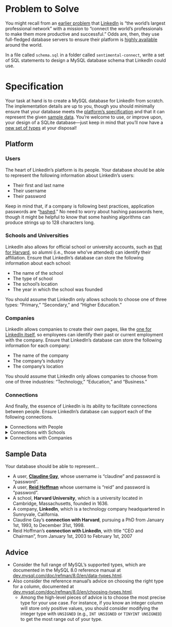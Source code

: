 # Problem to Solve

<p>You might recall from an <a href="../../2/connect/">earlier problem</a> that <a href="https://about.linkedin.com/">LinkedIn</a> is “the world’s largest professional network” with a mission to “connect the world’s professionals to make them more productive and successful.” Odds are, then, they use full-fledged database servers to ensure their platform is <a href="https://www.digitalocean.com/community/tutorials/what-is-high-availability">highly available</a> around the world.</p>

<p>In a file called <code class="language-plaintext highlighter-rouge">schema.sql</code> in a folder called <code class="language-plaintext highlighter-rouge">sentimental-connect</code>, write a set of SQL statements to design a MySQL database schema that LinkedIn could use.</p>

# Specification

<p>Your task at hand is to create a MySQL database for LinkedIn from scratch. The implementation details are up to you, though you should minimally ensure that your database meets the <a href="#platform">platform’s specification</a> and that it can represent the given <a href="#sample-data">sample data</a>. You’re welcome to use, or improve upon, your design of a SQLite database—just keep in mind that you’ll now have a <a href="https://dev.mysql.com/doc/refman/8.0/en/data-types.html">new set of types</a> at your disposal!</p>

## Platform

### Users

<p>The heart of LinkedIn’s platform is its people. Your database should be able to represent the following information about LinkedIn’s users:</p>
<ul class="fa-ul">
  <li data-marker="*"><span class="fa-li"><i class="fas fa-square"></i></span>Their first and last name</li>
  <li data-marker="*"><span class="fa-li"><i class="fas fa-square"></i></span>Their username</li>
  <li data-marker="*"><span class="fa-li"><i class="fas fa-square"></i></span>Their password</li>
</ul>
<p>Keep in mind that, if a company is following best practices, application passwords are “<a href="https://en.wikipedia.org/wiki/Hash_function">hashed</a>.” No need to worry about hashing passwords here, though it might be helpful to know that some hashing algorithms can produce strings up to 128 characters long.</p>

### Schools and Universities

<p>LinkedIn also allows for official school or university accounts, such as <a href="https://www.linkedin.com/school/harvard-university/">that for Harvard</a>, so alumni (i.e., those who’ve attended) can identify their affiliation. Ensure that LinkedIn’s database can store the following information about each school:</p>
<ul class="fa-ul">
  <li data-marker="*"><span class="fa-li"><i class="fas fa-square"></i></span>The name of the school</li>
  <li data-marker="*"><span class="fa-li"><i class="fas fa-square"></i></span>The type of school</li>
  <li data-marker="*"><span class="fa-li"><i class="fas fa-square"></i></span>The school’s location</li>
  <li data-marker="*"><span class="fa-li"><i class="fas fa-square"></i></span>The year in which the school was founded</li>
</ul>
<p>You should assume that LinkedIn only allows schools to choose one of three types: “Primary,” “Secondary,” and “Higher Education.”</p>

### Companies

<p>LinkedIn allows companies to create their own pages, like the <a href="https://www.linkedin.com/company/linkedin/">one for LinkedIn itself</a>, so employees can identify their past or current employment with the company. Ensure that LinkedIn’s database can store the following information for each company:</p>
<ul class="fa-ul">
  <li data-marker="*"><span class="fa-li"><i class="fas fa-square"></i></span>The name of the company</li>
  <li data-marker="*"><span class="fa-li"><i class="fas fa-square"></i></span>The company’s industry</li>
  <li data-marker="*"><span class="fa-li"><i class="fas fa-square"></i></span>The company’s location</li>
</ul>
<p>You should assume that LinkedIn only allows companies to choose from one of three industries: “Technology,” “Education,” and “Business.”</p>

### Connections

<p>And finally, the essence of LinkedIn is its ability to facilitate connections between people. Ensure LinkedIn’s database can support each of the following connections.</p>
<details><summary>Connections with People</summary><br/><p>LinkedIn’s database should be able to represent mutual (reciprocal, two-way) connections between <a href="#users">users</a>. No need to worry about one-way connections user A “following” user B without user B “following” user A.</p></details>
<details><summary>Connections with Schools</summary><br/><p>A <a href="#user">user</a> should be able to create an affiliation with a given school. And similarly, that school should be able to find its alumni. Additionally, allow a user to define:</p>

<ul class="fa-ul">
  <li data-marker="*"><span class="fa-li"><i class="fas fa-square"></i></span>The start date of their affiliation (i.e., when they started to attend the school)</li>
  <li data-marker="*"><span class="fa-li"><i class="fas fa-square"></i></span>The end date of their affiliation (i.e., when they graduated), if applicable</li>
  <li data-marker="*"><span class="fa-li"><i class="fas fa-square"></i></span>The type of degree earned/pursued (e.g., “BA”, “MA”, “PhD”, etc.)</li>
</ul></details>
<details><summary>Connections with Companies</summary><br/><p>A <a href="#user">user</a> should be able to create an affiliation with a given company. And similarly, a company should be able to find its current and past employees. Additionally, allow a user to define:</p>

<ul class="fa-ul">
  <li data-marker="*"><span class="fa-li"><i class="fas fa-square"></i></span>The start date of their affiliation (i.e., the date they began work with the company)</li>
  <li data-marker="*"><span class="fa-li"><i class="fas fa-square"></i></span>The end date of their affiliation (i.e., when left the company), if applicable</li>
</ul></details>

## Sample Data

<p>Your database should be able to represent…</p>
<ul class="fa-ul">
  <li data-marker="*"><span class="fa-li"><i class="fas fa-square"></i></span>A user, <strong><a href="https://en.wikipedia.org/wiki/Claudine_Gay">Claudine Gay</a></strong>, whose username is “claudine” and password is “password”.</li>
  <li data-marker="*"><span class="fa-li"><i class="fas fa-square"></i></span>A user, <strong><a href="https://en.wikipedia.org/wiki/Reid_Hoffman">Reid Hoffman</a></strong> whose username is “reid” and password is “password”.</li>
  <li data-marker="*"><span class="fa-li"><i class="fas fa-square"></i></span>A school, <strong>Harvard University</strong>, which is a university located in Cambridge, Massachusetts, founded in 1636.</li>
  <li data-marker="*"><span class="fa-li"><i class="fas fa-square"></i></span>A company, <strong>LinkedIn</strong>, which is a technology company headquartered in Sunnyvale, California.</li>
  <li data-marker="*"><span class="fa-li"><i class="fas fa-square"></i></span>Claudine Gay’s <strong>connection with Harvard</strong>, pursuing a PhD from January 1st, 1993, to December 31st, 1998.</li>
  <li data-marker="*"><span class="fa-li"><i class="fas fa-square"></i></span>Reid Hoffman’s <strong>connection with LinkedIn</strong>, with title “CEO and Chairman”, from January 1st, 2003 to February 1st, 2007</li>
</ul>

## Advice

<ul class="fa-ul">
  <li data-marker="*"><span class="fa-li"><i class="fas fa-square"></i></span>Consider the full range of MySQL’s supported types, which are documented in the MySQL 8.0 reference manual at <a href="https://dev.mysql.com/doc/refman/8.0/en/data-types.html">dev.mysql.com/doc/refman/8.0/en/data-types.html</a>.</li>
  <li data-marker="*"><span class="fa-li"><i class="fas fa-square"></i></span>Also consider the reference manual’s advice on choosing the right type for a column, documented at <a href="https://dev.mysql.com/doc/refman/8.0/en/choosing-types.html">dev.mysql.com/doc/refman/8.0/en/choosing-types.html</a>.
    <ul class="fa-ul">
      <li data-marker="*"><span class="fa-li"><i class="fas fa-square"></i></span>Among the high-level pieces of advice is to choose the most precise type for your use case. For instance, if you know an integer column will store only positive values, you should consider modifying the integer type with <code class="language-plaintext highlighter-rouge">UNSIGNED</code> (e.g., <code class="language-plaintext highlighter-rouge">INT UNSIGNED</code> or <code class="language-plaintext highlighter-rouge">TINYINT UNSIGNED</code>) to get the most range out of your type.</li>
    </ul>
  </li>
</ul>
